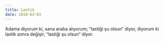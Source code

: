 ```yaml
---
title: Lastik
date: 2010-03-03
---
```


Adama diyorum ki, sana araba alıyorum; “lastiği şu olsun” diyor, diyorum
ki lastik sonra değişir, “lastiği şu olsun” diyor.


